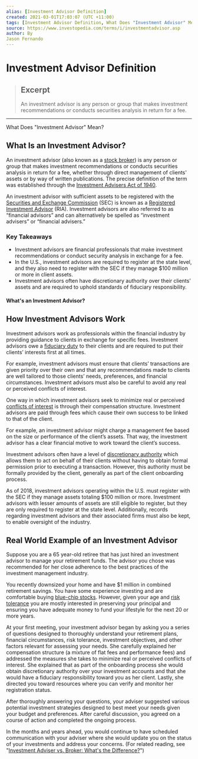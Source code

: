 ```yaml
---
alias: [Investment Advisor Definition]
created: 2021-03-01T17:03:07 (UTC +11:00)
tags: [Investment Advisor Definition, What Does "Investment Advisor" Mean?]
source: https://www.investopedia.com/terms/i/investmentadvisor.asp
author: By
Jason Fernando
---
```


# Investment Advisor Definition

> ## Excerpt
> An investment advisor is any person or group that makes investment recommendations or conducts securities analysis in return for a fee.

---

What Does "Investment Advisor" Mean?
## What Is an Investment Advisor?

An investment advisor (also known as a [stock broker](https://www.investopedia.com/ask/answers/09/life-of-stock-broker.asp)) is any person or group that makes investment recommendations or conducts securities analysis in return for a fee, whether through direct management of clients' assets or by way of written publications. The precise definition of the term was established through the [Investment Advisers Act of 1940](https://www.investopedia.com/terms/i/investadvact.asp).

An investment advisor with sufficient assets to be registered with the [Securities and Exchange Commission](https://www.investopedia.com/terms/s/sec.asp) (SEC) is known as a [Registered Investment Advisor](https://www.investopedia.com/articles/financialcareers/06/whatisaria.asp) (RIA). Investment advisors are also referred to as “financial advisors” and can alternatively be spelled as “investment advisers” or “financial advisers.”

### Key Takeaways

-   Investment advisors are financial professionals that make investment recommendations or conduct security analysis in exchange for a fee.
-   In the U.S., investment advisors are required to register at the state level, and they also need to register with the SEC if they manage $100 million or more in client assets.
-   Investment advisors often have discretionary authority over their clients’ assets and are required to uphold standards of fiduciary responsibility.

#### What's an Investment Advisor?

## How Investment Advisors Work

Investment advisors work as professionals within the financial industry by providing guidance to clients in exchange for specific fees. Investment advisors owe a [fiduciary duty](https://www.investopedia.com/ask/answers/042915/what-are-some-examples-fiduciary-duty.asp) to their clients and are required to put their clients’ interests first at all times.

For example, investment advisors must ensure that clients’ transactions are given priority over their own and that any recommendations made to clients are well tailored to those clients’ needs, preferences, and financial circumstances. Investment advisors must also be careful to avoid any real or perceived conflicts of interest.

One way in which investment advisors seek to minimize real or perceived [conflicts of interest](https://www.investopedia.com/terms/c/conflict-of-interest.asp) is through their compensation structure. Investment advisors are paid through fees which cause their own success to be linked to that of the client.

For example, an investment advisor might charge a management fee based on the size or performance of the client’s assets. That way, the investment advisor has a clear financial motive to work toward the client’s success.

Investment advisors often have a level of [discretionary authority](https://www.investopedia.com/terms/d/discretionary-investment-management.asp) which allows them to act on behalf of their clients without having to obtain formal permission prior to executing a transaction. However, this authority must be formally provided by the client, generally as part of the client onboarding process.

As of 2018, investment advisors operating within the U.S. must register with the SEC if they manage assets totaling $100 million or more. Investment advisors with lesser amounts of assets are still eligible to register, but they are only required to register at the state level. Additionally, records regarding investment advisors and their associated firms must also be kept, to enable oversight of the industry.

## Real World Example of an Investment Advisor

Suppose you are a 65 year-old retiree that has just hired an investment advisor to manage your retirement funds. The advisor you chose was recommended for her close adherence to the best practices of the investment management industry.

You recently downsized your home and have $1 million in combined retirement savings. You have some experience investing and are comfortable buying [blue-chip stocks](https://www.investopedia.com/terms/b/bluechipstock.asp). However, given your age and [risk tolerance](https://www.investopedia.com/terms/r/risktolerance.asp) you are mostly interested in preserving your principal and ensuring you have adequate money to fund your lifestyle for the next 20 or more years.

At your first meeting, your investment advisor began by asking you a series of questions designed to thoroughly understand your retirement plans, financial circumstances, risk tolerance, investment objectives, and other factors relevant for assessing your needs. She carefully explained her compensation structure (a mixture of flat fees and performance fees) and addressed the measures she takes to minimize real or perceived conflicts of interest. She explained that as part of the onboarding process she would obtain discretionary authority over your investment accounts and that she would have a fiduciary responsibility toward you as her client. Lastly, she directed you toward resources where you can verify and monitor her registration status.

After thoroughly answering your questions, your adviser suggested various potential investment strategies designed to best meet your needs given your budget and preferences. After careful discussion, you agreed on a course of action and completed the ongoing process.

In the months and years ahead, you would continue to have scheduled communication with your adviser where she would update you on the status of your investments and address your concerns. (For related reading, see "[Investment Adviser vs. Broker: What's the Difference?](https://www.investopedia.com/articles/investing/071515/investment-advisor-versus-broker-how-they-compare.asp)")
